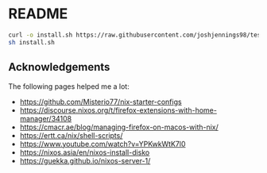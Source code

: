 # README

```sh
curl -o install.sh https://raw.githubusercontent.com/joshjennings98/test-nix/install.sh
sh install.sh
```

## Acknowledgements

The following pages helped me a lot:

* https://github.com/Misterio77/nix-starter-configs
* https://discourse.nixos.org/t/firefox-extensions-with-home-manager/34108
* https://cmacr.ae/blog/managing-firefox-on-macos-with-nix/
* https://ertt.ca/nix/shell-scripts/
* https://www.youtube.com/watch?v=YPKwkWtK7l0
* https://nixos.asia/en/nixos-install-disko
* https://guekka.github.io/nixos-server-1/
